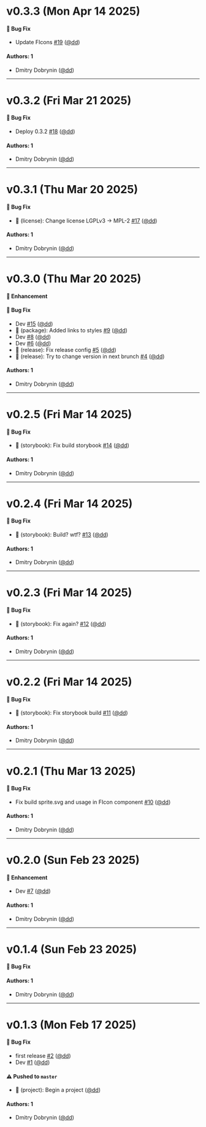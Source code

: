 # v0.3.3 (Mon Apr 14 2025)

#### 🐛 Bug Fix

- Update FIcons [#19](https://github.com/dd/futility-ui/pull/19) ([@dd](https://github.com/dd))

#### Authors: 1

- Dmitry Dobrynin ([@dd](https://github.com/dd))

---

# v0.3.2 (Fri Mar 21 2025)

#### 🐛 Bug Fix

- Deploy 0.3.2 [#18](https://github.com/dd/futility-ui/pull/18) ([@dd](https://github.com/dd))

#### Authors: 1

- Dmitry Dobrynin ([@dd](https://github.com/dd))

---

# v0.3.1 (Thu Mar 20 2025)

#### 🐛 Bug Fix

- 📄 (license): Сhange license LGPLv3 -> MPL-2 [#17](https://github.com/dd/futility-ui/pull/17) ([@dd](https://github.com/dd))

#### Authors: 1

- Dmitry Dobrynin ([@dd](https://github.com/dd))

---

# v0.3.0 (Thu Mar 20 2025)

#### 🚀 Enhancement


#### 🐛 Bug Fix

- Dev [#15](https://github.com/dd/futility-ui/pull/15) ([@dd](https://github.com/dd))
- 🔧 (package): Added links to styles [#9](https://github.com/dd/futility-ui/pull/9) ([@dd](https://github.com/dd))
- Dev [#8](https://github.com/dd/futility-ui/pull/8) ([@dd](https://github.com/dd))
- Dev [#6](https://github.com/dd/futility-ui/pull/6) ([@dd](https://github.com/dd))
- 👷 (release): Fix release config [#5](https://github.com/dd/futility-ui/pull/5) ([@dd](https://github.com/dd))
- 👷 (release): Try to change version in next brunch [#4](https://github.com/dd/futility-ui/pull/4) ([@dd](https://github.com/dd))

#### Authors: 1

- Dmitry Dobrynin ([@dd](https://github.com/dd))

---

# v0.2.5 (Fri Mar 14 2025)

#### 🐛 Bug Fix

- 🐛 (storybook): Fix build storybook [#14](https://github.com/dd/futility-ui/pull/14) ([@dd](https://github.com/dd))

#### Authors: 1

- Dmitry Dobrynin ([@dd](https://github.com/dd))

---

# v0.2.4 (Fri Mar 14 2025)

#### 🐛 Bug Fix

- 🐛 (storybook): Build? wtf? [#13](https://github.com/dd/futility-ui/pull/13) ([@dd](https://github.com/dd))

#### Authors: 1

- Dmitry Dobrynin ([@dd](https://github.com/dd))

---

# v0.2.3 (Fri Mar 14 2025)

#### 🐛 Bug Fix

- 🐛 (storybook): Fix again? [#12](https://github.com/dd/futility-ui/pull/12) ([@dd](https://github.com/dd))

#### Authors: 1

- Dmitry Dobrynin ([@dd](https://github.com/dd))

---

# v0.2.2 (Fri Mar 14 2025)

#### 🐛 Bug Fix

- 🐛 (storybook): Fix storybook build [#11](https://github.com/dd/futility-ui/pull/11) ([@dd](https://github.com/dd))

#### Authors: 1

- Dmitry Dobrynin ([@dd](https://github.com/dd))

---

# v0.2.1 (Thu Mar 13 2025)

#### 🐛 Bug Fix

- Fix build sprite.svg and usage in FIcon component [#10](https://github.com/dd/futility-ui/pull/10) ([@dd](https://github.com/dd))

#### Authors: 1

- Dmitry Dobrynin ([@dd](https://github.com/dd))

---

# v0.2.0 (Sun Feb 23 2025)

#### 🚀 Enhancement

- Dev [#7](https://github.com/dd/futility-ui/pull/7) ([@dd](https://github.com/dd))

#### Authors: 1

- Dmitry Dobrynin ([@dd](https://github.com/dd))

---

# v0.1.4 (Sun Feb 23 2025)

#### 🐛 Bug Fix


#### Authors: 1

- Dmitry Dobrynin ([@dd](https://github.com/dd))

---

# v0.1.3 (Mon Feb 17 2025)

#### 🐛 Bug Fix

- first release [#2](https://github.com/dd/futility-ui/pull/2) ([@dd](https://github.com/dd))
- Dev [#1](https://github.com/dd/futility-ui/pull/1) ([@dd](https://github.com/dd))

#### ⚠️ Pushed to `master`

- 🎉 (project): Begin a project ([@dd](https://github.com/dd))

#### Authors: 1

- Dmitry Dobrynin ([@dd](https://github.com/dd))
